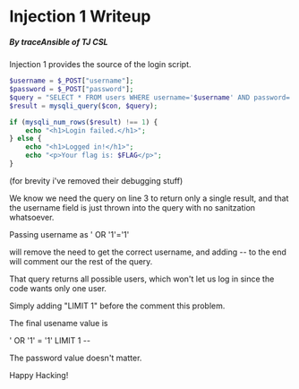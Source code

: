 # Injection 1 Writeup
##### By traceAnsible of TJ CSL


Injection 1 provides the source of the login script. 

```php
$username = $_POST["username"];
$password = $_POST["password"];
$query = "SELECT * FROM users WHERE username='$username' AND password='$password'";
$result = mysqli_query($con, $query);

if (mysqli_num_rows($result) !== 1) {
    echo "<h1>Login failed.</h1>";
} else {
    echo "<h1>Logged in!</h1>";
    echo "<p>Your flag is: $FLAG</p>";
}
```
(for brevity i've removed their debugging stuff)

We know we need the query on line 3 to return only a single result, and that the username field is just thrown into the query with no 
sanitzation whatsoever. 

Passing username as 
 ' OR '1'='1'

will remove the need to get the correct username, and adding -- to the end will comment our the rest of the query.

That query returns all possible users, which won't let us log in since the code wants only one user. 

Simply adding "LIMIT 1" before the comment this problem.

The final usename value is

 ' OR '1' = '1'  LIMIT 1 -- 

The password value doesn't matter.


Happy Hacking!
